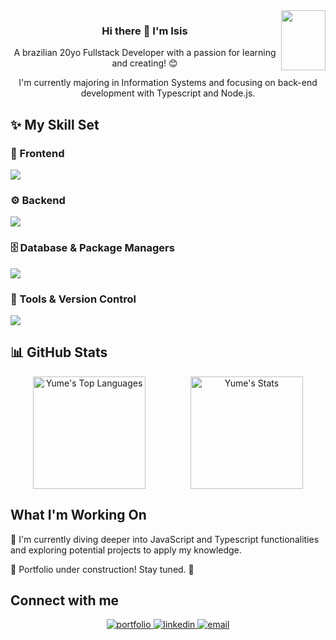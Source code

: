 <div align="right">
<img src="https://media4.giphy.com/media/v1.Y2lkPTc5MGI3NjExZWtpbzRqcjRrZnI3bmliMDV6bnEzeHZzZ3BqM2R2dmxtdm9raXN3diZlcD12MV9pbnRlcm5hbF9naWZfYnlfaWQmY3Q9cw/Izi8PFLuQOdz9X2jDs/giphy.webp" align="right" height="96" width="71" />
</div>  

<div align="center"><h3>Hi there 👋 I'm Isis</h3></div>

<div align="center">  
<p>A brazilian 20yo Fullstack Developer with a passion for learning and creating! 😊</p>
<p>I'm currently majoring in Information Systems and focusing on back-end development with Typescript and Node.js.</p>
</div>

<h2>✨ My Skill Set</h2> 
<h3>📌 Frontend</h3>
<a href="https://skillicons.dev"> <img src="https://skillicons.dev/icons?i=html,css,bootstrap,js,ts,react,tailwind,figma"> </a>

<h3>⚙️ Backend</h3>
<a href="https://skillicons.dev"> <img src="https://skillicons.dev/icons?i=nestjs,nodejs,java,spring,py"> </a>

<h3>🗄️ Database & Package Managers</h3>
<a href="https://skillicons.dev"> <img src="https://skillicons.dev/icons?i=mysql,yarn,npm"> </a>

<h3>🔧 Tools & Version Control</h3>
<a href="https://skillicons.dev"> <img src="https://skillicons.dev/icons?i=git"> </a>

<h2>📊 GitHub Stats</h2>
<div style="display: flex; justify-content: space-around;" align="center">
  <img height="180em" src="https://github-readme-stats.vercel.app/api/top-langs/?username=iyumw&theme=omni&show_icons=true&hide_border=true&layout=compact" alt="Yume's Top Languages" />
  <img height="180em" src="https://github-readme-stats.vercel.app/api?username=iyumw&theme=omni&show_icons=true&hide_border=true&count_private=true" alt="Yume's Stats" />
</div>

<h2>What I'm Working On</h2>
<p>🌱 I'm currently diving deeper into JavaScript and Typescript functionalities and exploring potential projects to apply my knowledge.</p>
🔧 Portfolio under construction! Stay tuned. 🚀  

<h2>Connect with me </h2> 
<div align="center">
  <a href="https://iyumw.github.io/portfolio_gen/" target="_blank">
    <img src="https://img.shields.io/badge/portfolio-%23000000.svg?&style=for-the-badge&logo=react&logoColor=white" alt="portfolio" />
  </a>
  <a href="https://linkedin.com/in/isis-okamoto" target="_blank">
    <img src=https://img.shields.io/badge/linkedin-%231E77B5.svg?&style=for-the-badge&logo=linkedin&logoColor=white alt=linkedin style="margin-bottom: 5px;" />
  </a>  
  <a href="mailto:isis.yume2508@gmail.com" target="_blank">
    <img src="https://img.shields.io/badge/email-%23D14836.svg?&style=for-the-badge&logo=gmail&logoColor=white" alt="email" />
  </a>

</div>  
